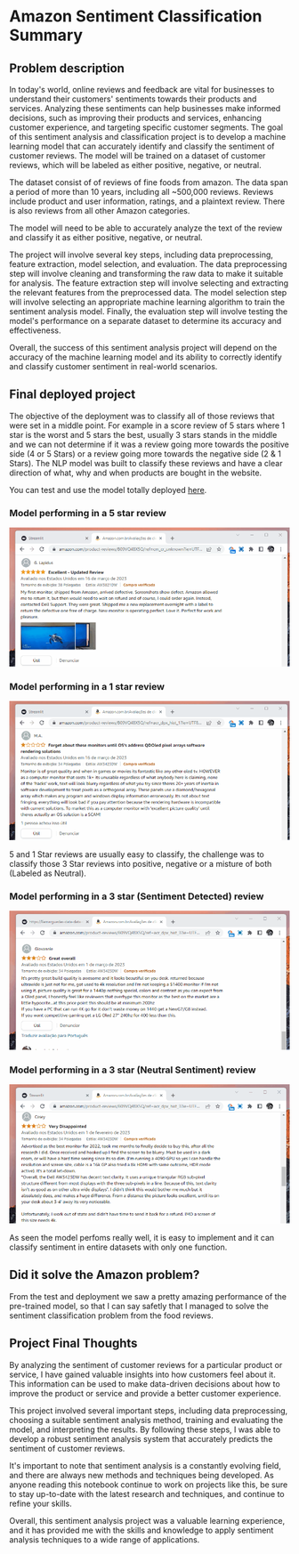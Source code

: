# Amazon Sentiment Classification Summary

## Problem description

In today's world, online reviews and feedback are vital for businesses to understand their customers' sentiments towards their products and services. Analyzing these sentiments can help businesses make informed decisions, such as improving their products and services, enhancing customer experience, and targeting specific customer segments. The goal of this sentiment analysis and classification project is to develop a machine learning model that can accurately identify and classify the sentiment of customer reviews. The model will be trained on a dataset of customer reviews, which will be labeled as either positive, negative, or neutral.

The dataset consist of of reviews of fine foods from amazon. The data span a period of more than 10 years, including all ~500,000 reviews. Reviews include product and user information, ratings, and a plaintext review. There is also reviews from all other Amazon categories.

The model will need to be able to accurately analyze the text of the review and classify it as either positive, negative, or neutral.

The project will involve several key steps, including data preprocessing, feature extraction, model selection, and evaluation. The data preprocessing step will involve cleaning and transforming the raw data to make it suitable for analysis. The feature extraction step will involve selecting and extracting the relevant features from the preprocessed data. The model selection step will involve selecting an appropriate machine learning algorithm to train the sentiment analysis model. Finally, the evaluation step will involve testing the model's performance on a separate dataset to determine its accuracy and effectiveness.

Overall, the success of this sentiment analysis project will depend on the accuracy of the machine learning model and its ability to correctly identify and classify customer sentiment in real-world scenarios.


## Final deployed project

The objective of the deployment was to classify all of those reviews that were set in a middle point. For example in a score review of 5 stars where 1 star is the worst and 5 stars the best, usually 3 stars stands in the middle and we can not determine if it was a review going more towards the positive side (4 or 5 Stars) or a review going more towards the negative side (2 & 1 Stars). The NLP model was built to classify these reviews and have a clear direction of what, why and when products are bought in the website.

You can test and use the model totally deployed [here](https://liamarguedas-data-data-scienceamazon-fine-foodapp-t5zed6.streamlit.app/).

### Model performing in a 5 star review

![Positive Sentiment](https://raw.githubusercontent.com/liamarguedas/amazon-fine-food/main/Summary-Charts/Positive-Sentiment.gif)

### Model performing in a 1 star review

![Negative Sentiment](https://raw.githubusercontent.com/liamarguedas/amazon-fine-food/main/Summary-Charts/Negative-Sentiment.gif)

5 and 1 Star reviews are usually easy to classify, the challenge was to classify those 3 Star reviews into positive, negative or a misture of both (Labeled as Neutral).

### Model performing in a 3 star (Sentiment Detected) review

![Sentiment Detected](https://raw.githubusercontent.com/liamarguedas/amazon-fine-food/main/Summary-Charts/MiddleSentimentDetected.gif)

### Model performing in a 3 star (Neutral Sentiment) review

![Neutral Sentiment](https://raw.githubusercontent.com/liamarguedas/amazon-fine-food/main/Summary-Charts/MiddleSentiment.gif)

As seen the model perfoms really well, it is easy to implement and it can classify sentiment in entire datasets with only one function. 

## Did it solve the Amazon problem?
From the test and deployment we saw a pretty amazing performance of the pre-trained model, so that I can say safetly that I managed to solve the sentiment classification problem from the food reviews.

## Project Final Thoughts
By analyzing the sentiment of customer reviews for a particular product or service, I have gained valuable insights into how customers feel about it. This information can be used to make data-driven decisions about how to improve the product or service and provide a better customer experience.

This project involved several important steps, including data preprocessing, choosing a suitable sentiment analysis method, training and evaluating the model, and interpreting the results. By following these steps, I was able to develop a robust sentiment analysis system that accurately predicts the sentiment of customer reviews.

It's important to note that sentiment analysis is a constantly evolving field, and there are always new methods and techniques being developed. As anyone reading this notebook continue to work on projects like this, be sure to stay up-to-date with the latest research and techniques, and continue to refine your skills.

Overall, this sentiment analysis project was a valuable learning experience, and it has provided me with the skills and knowledge to apply sentiment analysis techniques to a wide range of applications.
